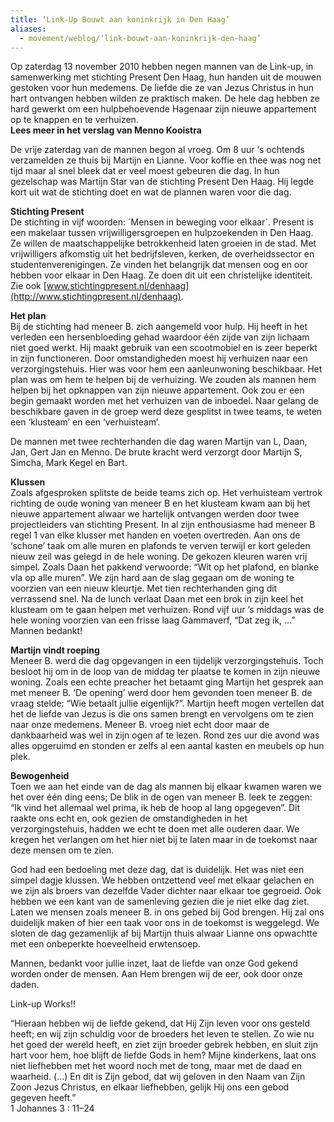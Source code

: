 ```yaml
---
title: ‘Link-Up Bouwt aan koninkrijk in Den Haag’
aliases:
  - movement/weblog/‘link-bouwt-aan-koninkrijk-den-haag’
---
```


Op zaterdag 13 november 2010 hebben negen mannen van de Link-up, in samenwerking met stichting Present Den Haag, hun handen uit de mouwen gestoken voor hun medemens. De liefde die ze van Jezus Christus in hun hart ontvangen hebben wilden ze praktisch maken. De hele dag hebben ze hard gewerkt om een hulpbehoevende Hagenaar zijn nieuwe appartement op te knappen en te verhuizen.  
**Lees meer in het verslag van Menno Kooistra**

De vrije zaterdag van de mannen begon al vroeg. Om 8 uur ‘s ochtends verzamelden ze thuis bij Martijn en Lianne. Voor koffie en thee was nog net tijd maar al snel bleek dat er veel moest gebeuren die dag. In hun gezelschap was Martijn Star van de stichting Present Den Haag. Hij legde kort uit wat de stichting doet en wat de plannen waren voor die dag.

**Stichting Present**  
De stichting in vijf woorden: ´Mensen in beweging voor elkaar´. Present is een makelaar tussen vrijwilligersgroepen en hulpzoekenden in Den Haag. Ze willen de maatschappelijke betrokkenheid laten groeien in de stad. Met vrijwilligers afkomstig uit het bedrijfsleven, kerken, de overheidssector en studentenverenigingen. Ze vinden het belangrijk dat mensen oog en oor hebben voor elkaar in Den Haag. Ze doen dit uit een christelijke identiteit. Zie ook [www.stichtingpresent.nl/denhaag](http://www.stichtingpresent.nl/denhaag).

**Het plan**  
Bij de stichting had meneer B. zich aangemeld voor hulp. Hij heeft in het verleden een hersenbloeding gehad waardoor één zijde van zijn lichaam niet goed werkt. Hij maakt gebruik van een scootmobiel en is zeer beperkt in zijn functioneren. Door omstandigheden moest hij verhuizen naar een verzorgingstehuis. Hier was voor hem een aanleunwoning beschikbaar. Het plan was om hem te helpen bij de verhuizing. We zouden als mannen hem helpen bij het opknappen van zijn nieuwe appartement. Ook zou er een begin gemaakt worden met het verhuizen van de inboedel. Naar gelang de beschikbare gaven in de groep werd deze gesplitst in twee teams, te weten een ‘klusteam’ en een ‘verhuisteam’.

De mannen met twee rechterhanden die dag waren Martijn van L, Daan, Jan, Gert Jan en Menno. De brute kracht werd verzorgt door Martijn S, Simcha, Mark Kegel en Bart.

**Klussen**  
Zoals afgesproken splitste de beide teams zich op. Het verhuisteam vertrok richting de oude woning van meneer B en het klusteam kwam aan bij het nieuwe appartement alwaar we hartelijk ontvangen werden door twee projectleiders van stichting Present. In al zijn enthousiasme had meneer B regel 1 van elke klusser met handen en voeten overtreden. Aan ons de ‘schone’ taak om alle muren en plafonds te verven terwijl er kort geleden nieuw zeil was gelegd in de hele woning. De gekozen kleuren waren vrij simpel. Zoals Daan het pakkend verwoorde: “Wit op het plafond, en blanke vla op alle muren”. We zijn hard aan de slag gegaan om de woning te voorzien van een nieuw kleurtje. Met tien rechterhanden ging dit verrassend snel. Na de lunch verlaat Daan met een brok in zijn keel het klusteam om te gaan helpen met verhuizen. Rond vijf uur ’s middags was de hele woning voorzien van een frisse laag Gammaverf, “Dat zeg ik, …”  
Mannen bedankt!

**Martijn vindt roeping**  
Meneer B. werd die dag opgevangen in een tijdelijk verzorgingstehuis. Toch besloot hij om in de loop van de middag ter plaatse te komen in zijn nieuwe woning. Zoals een echte preacher het betaamt ging Martijn het gesprek aan met meneer B. ‘De opening’ werd door hem gevonden toen meneer B. de vraag stelde: “Wie betaalt jullie eigenlijk?”. Martijn heeft mogen vertellen dat het de liefde van Jezus is die ons samen brengt en vervolgens om te zien naar onze medemens. Meneer B. vroeg niet echt door maar de dankbaarheid was wel in zijn ogen af te lezen. Rond zes uur die avond was alles opgeruimd en stonden er zelfs al een aantal kasten en meubels op hun plek.

**Bewogenheid**  
Toen we aan het einde van de dag als mannen bij elkaar kwamen waren we het over één ding eens; De blik in de ogen van meneer B. leek te zeggen: “Ik vind het allemaal wel prima, ik heb de hoop al lang opgegeven”. Dit raakte ons echt en, ook gezien de omstandigheden in het verzorgingstehuis, hadden we echt te doen met alle ouderen daar. We kregen het verlangen om het hier niet bij te laten maar in de toekomst naar deze mensen om te zien.

God had een bedoeling met deze dag, dat is duidelijk. Het was niet een simpel dagje klussen. We hebben ontzettend veel met elkaar gelachen en we zijn als broers van dezelfde Vader dichter naar elkaar toe gegroeid. Ook hebben we een kant van de samenleving gezien die je niet elke dag ziet. Laten we mensen zoals meneer B. in ons gebed bij God brengen. Hij zal ons duidelijk maken of hier een taak voor ons in de toekomst is weggelegd. We sloten de dag gezamenlijk af bij Martijn thuis alwaar Lianne ons opwachtte met een onbeperkte hoeveelheid erwtensoep.

Mannen, bedankt voor jullie inzet, laat de liefde van onze God gekend worden onder de mensen. Aan Hem brengen wij de eer, ook door onze daden.

Link-up Works!!

“Hieraan hebben wij de liefde gekend, dat Hij Zijn leven voor ons gesteld heeft; en wij zijn schuldig voor de broeders het leven te stellen. Zo wie nu het goed der wereld heeft, en ziet zijn broeder gebrek hebben, en sluit zijn hart voor hem, hoe blijft de liefde Gods in hem? Mijne kinderkens, laat ons niet liefhebben met het woord noch met de tong, maar met de daad en waarheid. (…) En dit is Zijn gebod, dat wij geloven in den Naam van Zijn Zoon Jezus Christus, en elkaar liefhebben, gelijk Hij ons een gebod gegeven heeft.”  
1 Johannes 3 : 11–24
